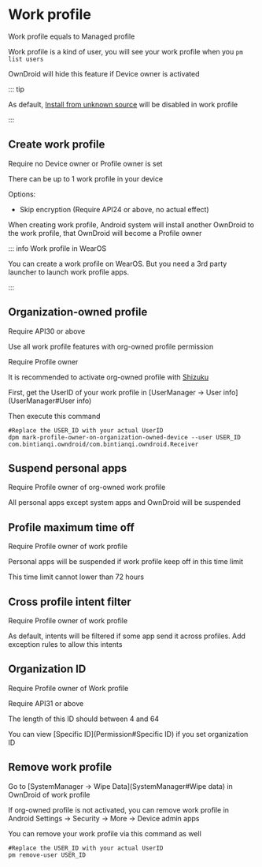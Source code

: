 # Work profile

Work profile equals to Managed profile

Work profile is a kind of user, you will see your work profile when you `pm list users`

OwnDroid will hide this feature if Device owner is activated

::: tip

As default, [Install from unknown source](UserRestriction#Application) will be disabled in work profile

:::

## Create work profile

Require no Device owner or Profile owner is set

There can be up to 1 work profile in your device

Options:

- Skip encryption (Require API24 or above, no actual effect)

When creating work profile, Android system will install another OwnDroid to the work profile, that OwnDroid will become a Profile owner

::: info Work profile in WearOS

You can create a work profile on WearOS. But you need a 3rd party launcher to launch work profile apps.

:::

## Organization-owned profile

Require API30 or above

Use all work profile features with org-owned profile permission

Require Profile owner

It is recommended to activate org-owned profile with [Shizuku](Permission#Shizuku)

First, get the UserID of your work profile in [UserManager -> User info](UserManager#User info)

Then execute this command

```shell
#Replace the USER_ID with your actual UserID
dpm mark-profile-owner-on-organization-owned-device --user USER_ID com.bintianqi.owndroid/com.bintianqi.owndroid.Receiver
```

## Suspend personal apps

Require Profile owner of org-owned work profile

All personal apps except system apps and OwnDroid will be suspended

## Profile maximum time off

Require Profile owner of work profile

Personal apps will be suspended if work profile keep off in this time limit

This time limit cannot lower than 72 hours

## Cross profile intent filter

Require Profile owner of work profile

As default, intents will be filtered if some app send it across profiles. Add exception rules to allow this intents

## Organization ID

Require Profile owner of Work profile

Require API31 or above

The length of this ID should between 4 and 64

You can view [Specific ID](Permission#Specific ID) if you set organization ID

## Remove work profile

Go to [SystemManager -> Wipe Data](SystemManager#Wipe data) in OwnDroid of work profile

If org-owned profile is not activated, you can remove work profile in Android Settings -> Security -> More -> Device admin apps

You can remove your work profile via this command as well

```shell
#Replace the USER_ID with your actual UserID
pm remove-user USER_ID
```

